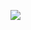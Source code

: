 <a href="https://sichan-dev.tistory.com/" target="_blank"><img src="https://img.shields.io/badge/?style=social&logo=blogger&logoColor=FF5722"/></a>

<!--
**sichan0107/sichan0107** is a ✨ _special_ ✨ repository because its `README.md` (this file) appears on your GitHub profile.

Here are some ideas to get you started:

- 🔭 I’m currently working on ...
- 🌱 I’m currently learning ...
- 👯 I’m looking to collaborate on ...
- 🤔 I’m looking for help with ...
- 💬 Ask me about ...
- 📫 How to reach me: ...
- 😄 Pronouns: ...
- ⚡ Fun fact: ...
-->
